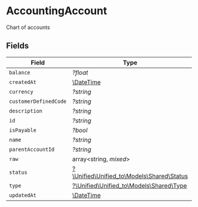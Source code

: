 # AccountingAccount

Chart of accounts


## Fields

| Field                                                                      | Type                                                                       | Required                                                                   | Description                                                                |
| -------------------------------------------------------------------------- | -------------------------------------------------------------------------- | -------------------------------------------------------------------------- | -------------------------------------------------------------------------- |
| `balance`                                                                  | *?float*                                                                   | :heavy_minus_sign:                                                         | N/A                                                                        |
| `createdAt`                                                                | [\DateTime](https://www.php.net/manual/en/class.datetime.php)              | :heavy_minus_sign:                                                         | N/A                                                                        |
| `currency`                                                                 | *?string*                                                                  | :heavy_minus_sign:                                                         | N/A                                                                        |
| `customerDefinedCode`                                                      | *?string*                                                                  | :heavy_minus_sign:                                                         | N/A                                                                        |
| `description`                                                              | *?string*                                                                  | :heavy_minus_sign:                                                         | N/A                                                                        |
| `id`                                                                       | *?string*                                                                  | :heavy_minus_sign:                                                         | N/A                                                                        |
| `isPayable`                                                                | *?bool*                                                                    | :heavy_minus_sign:                                                         | N/A                                                                        |
| `name`                                                                     | *?string*                                                                  | :heavy_minus_sign:                                                         | N/A                                                                        |
| `parentAccountId`                                                          | *?string*                                                                  | :heavy_minus_sign:                                                         | N/A                                                                        |
| `raw`                                                                      | array<string, *mixed*>                                                     | :heavy_minus_sign:                                                         | N/A                                                                        |
| `status`                                                                   | [?\Unified\Unified_to\Models\Shared\Status](../../Models/Shared/Status.md) | :heavy_minus_sign:                                                         | N/A                                                                        |
| `type`                                                                     | [?\Unified\Unified_to\Models\Shared\Type](../../Models/Shared/Type.md)     | :heavy_minus_sign:                                                         | N/A                                                                        |
| `updatedAt`                                                                | [\DateTime](https://www.php.net/manual/en/class.datetime.php)              | :heavy_minus_sign:                                                         | N/A                                                                        |